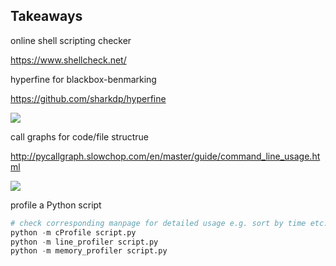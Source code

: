 ## Takeaways

online shell scripting checker

https://www.shellcheck.net/

hyperfine for blackbox-benmarking

https://github.com/sharkdp/hyperfine

![](https://camo.githubusercontent.com/88a0cb35f42e02e28b0433d4b5e0029e52e723d8feb8df753e1ed06a5161db56/68747470733a2f2f692e696d6775722e636f6d2f7a31394f5978452e676966)

call graphs for code/file structrue

http://pycallgraph.slowchop.com/en/master/guide/command_line_usage.html

![](https://upload.wikimedia.org/wikipedia/commons/2/2f/A_Call_Graph_generated_by_pycallgraph.png)

profile a Python script

```python
# check corresponding manpage for detailed usage e.g. sort by time etc.
python -m cProfile script.py
python -m line_profiler script.py
python -m memory_profiler script.py
```
